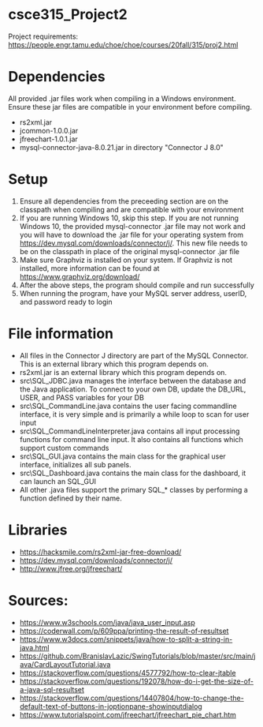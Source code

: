 # csce315_Project2
Project requirements: https://people.engr.tamu.edu/choe/choe/courses/20fall/315/proj2.html

# Dependencies
All provided .jar files work when compiling in a Windows environment. Ensure these jar files are compatible in your environment before compiling. 
* rs2xml.jar
* jcommon-1.0.0.jar
* jfreechart-1.0.1.jar
* mysql-connector-java-8.0.21.jar in directory "Connector J 8.0" 

# Setup
1. Ensure all dependencies from the preceeding section are on the classpath when compiling and are compatible with your environment
2. If you are running Windows 10, skip this step. If you are not running Windows 10, the provided mysql-connector .jar file may not work and you will have to download the .jar file for your operating system from https://dev.mysql.com/downloads/connector/j/. This new file needs to be on the classpath in place of the original mysql-connector .jar file
3. Make sure Graphviz is installed on your system. If Graphviz is not installed, more information can be found at https://www.graphviz.org/download/
4. After the above steps, the program should compile and run successfully
5. When running the program, have your MySQL server address, userID, and password ready to login

# File information
* All files in the Connector J directory are part of the MySQL Connector. This is an external library which this program depends on.
* rs2xml.jar is an external library which this program depends on. 
* src\SQL_JDBC.java manages the interface between the database and the Java application. To connect to your own DB, update the DB_URL, USER, and PASS variables for your DB
* src\SQL_CommandLine.java contains the user facing commandline interface, it is very simple and is primarily a while loop to scan for user input
* src\SQL_CommandLineInterpreter.java contains all input processing functions for command line input. It also contains all functions which support custom commands
* src\SQL_GUI.java contains the main class for the graphical user interface, initializes all sub panels.
* src\SQL_Dashboard.java contains the main class for the dashboard, it can launch an SQL_GUI
* All other .java files support the primary SQL_* classes by performing a function defined by their name.

# Libraries
* https://hacksmile.com/rs2xml-jar-free-download/
* https://dev.mysql.com/downloads/connector/j/
* http://www.jfree.org/jfreechart/

# Sources:
* https://www.w3schools.com/java/java_user_input.asp
* https://coderwall.com/p/609ppa/printing-the-result-of-resultset
* https://www.w3docs.com/snippets/java/how-to-split-a-string-in-java.html
* https://github.com/BranislavLazic/SwingTutorials/blob/master/src/main/java/CardLayoutTutorial.java
* https://stackoverflow.com/questions/4577792/how-to-clear-jtable
* https://stackoverflow.com/questions/192078/how-do-i-get-the-size-of-a-java-sql-resultset
* https://stackoverflow.com/questions/14407804/how-to-change-the-default-text-of-buttons-in-joptionpane-showinputdialog
* https://www.tutorialspoint.com/jfreechart/jfreechart_pie_chart.htm

